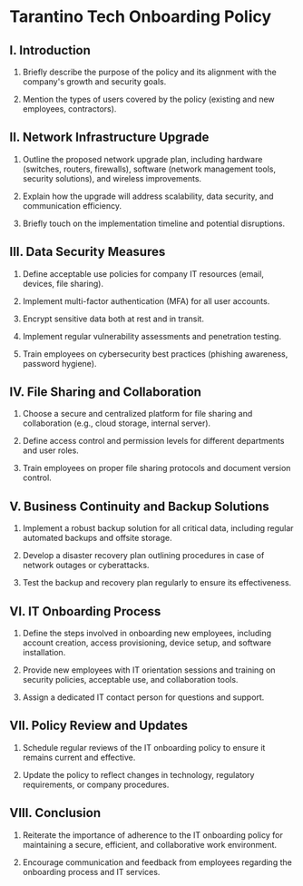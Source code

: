 # Tarantino Tech Onboarding Policy


## I. Introduction

1. Briefly describe the purpose of the policy and its alignment with the company's growth and security goals.

2. Mention the types of users covered by the policy (existing and new employees, contractors).



## II. Network Infrastructure Upgrade

1. Outline the proposed network upgrade plan, including hardware (switches, routers, firewalls), software (network management tools, security solutions), and wireless improvements.


2. Explain how the upgrade will address scalability, data security, and communication efficiency.


3. Briefly touch on the implementation timeline and potential disruptions.



## III. Data Security Measures

1. Define acceptable use policies for company IT resources (email, devices, file sharing).


2. Implement multi-factor authentication (MFA) for all user accounts.


3. Encrypt sensitive data both at rest and in transit.


4. Implement regular vulnerability assessments and penetration testing.


5. Train employees on cybersecurity best practices (phishing awareness, password hygiene).


## IV. File Sharing and Collaboration

1. Choose a secure and centralized platform for file sharing and collaboration (e.g., cloud storage, internal server).


2. Define access control and permission levels for different departments and user roles.


3. Train employees on proper file sharing protocols and document version control.


## V. Business Continuity and Backup Solutions

1. Implement a robust backup solution for all critical data, including regular automated backups and offsite storage.



2. Develop a disaster recovery plan outlining procedures in case of network outages or cyberattacks.




3. Test the backup and recovery plan regularly to ensure its effectiveness.




## VI. IT Onboarding Process

1. Define the steps involved in onboarding new employees, including account creation, access provisioning, device setup, and software installation.



2. Provide new employees with IT orientation sessions and training on security policies, acceptable use, and collaboration tools.



3. Assign a dedicated IT contact person for questions and support.




## VII. Policy Review and Updates

1. Schedule regular reviews of the IT onboarding policy to ensure it remains current and effective.




2. Update the policy to reflect changes in technology, regulatory requirements, or company procedures.




## VIII. Conclusion

1. Reiterate the importance of adherence to the IT onboarding policy for maintaining a secure, efficient, and collaborative work environment.




2. Encourage communication and feedback from employees regarding the onboarding process and IT services.




